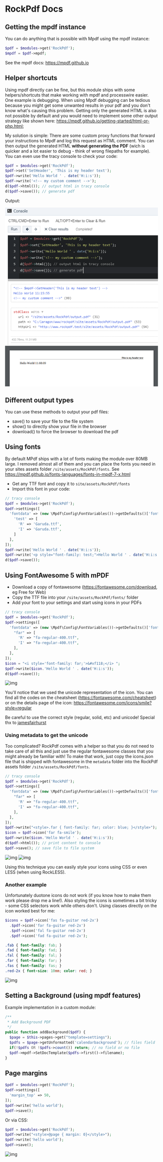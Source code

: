 # RockPdf Docs

## Getting the mpdf instance

You can do anything that is possible with Mpdf using the mpdf instance:

```php
$pdf = $modules->get('RockPdf');
$mpdf = $pdf->mpdf;
```

See the mpdf docs: https://mpdf.github.io

## Helper shortcuts

Using mpdf directly can be fine, but this module ships with some helpers/shortcuts that make
working with mpdf and processwire easier. One example is debugging. When using Mpdf
debugging can be tedious because you might get some unwanted results in your pdf and
you don't know what's causing this problem. Getting only the generated HTML is also
not possible by default and you would need to implement some other output strategy like
shown here: https://mpdf.github.io/getting-started/html-or-php.html;

My solution is simple: There are some custom proxy functions that forward your instructions
to Mpdf and log this request as HTML comment. You can then output the generated HTML
**without generating the PDF** (wich is quicker and a lot easier to debug - think
of wrong filepaths for example). You can even use the tracy console to check your code:

```php
$pdf = $modules->get('RockPdf');
$pdf->set('SetHeader', 'This is my header text');
$pdf->write('Hello World ' . date('H:i:s'));
$pdf->write('<!-- my custom comment -->');
d($pdf->html()); // output html in tracy console
d($pdf->save()); // generate pdf
```

Output:

![save.png](images/save.png)
![save.png](images/output.png)

## Different output types

You can use these methods to output your pdf files:

* save() to save your file to the file system
* show() to directly show your file in the browser
* download() to force the browser to download the pdf

## Using fonts

By default MPdf ships with a lot of fonts making the module over 80MB large. I removed almost all of them and you can place the fonts you need in your sites assets folder `/site/assets/RockPdf/fonts`. See https://mpdf.github.io/fonts-languages/fonts-in-mpdf-7-x.html

* Get any TTF font and copy it to `site/assets/RockPdf/fonts`
* Import this font in your code:

```php
// tracy console
$pdf = $modules->get('RockPdf');
$pdf->settings([
  'fontdata' => (new \Mpdf\Config\FontVariables())->getDefaults()['fontdata'] + [
    'test' => [
      'R' => 'Garuda.ttf',
      'I' => 'Garuda.ttf',
    ]
  ],
]);
$pdf->write('Hello World ' . date('H:i:s'));
$pdf->write('<p style="font-family: test;">Hello World ' . date('H:i:s') . '</p>');
d($pdf->save());
```

## Using FontAwesome 5 with mPDF

* Download a copy of fontawesome (https://fontawesome.com/download, eg Free for Web)
* Copy the TTF file into your `/site/assets/RockPdf/fonts/` folder
* Add your font to your settings and start using icons in your PDFs

```php
// tracy console
$pdf = $modules->get('RockPdf');
$pdf->settings([
  'fontdata' => (new \Mpdf\Config\FontVariables())->getDefaults()['fontdata'] + [
    "far" => [
      'R' => "fa-regular-400.ttf",
      'I' => "fa-regular-400.ttf",
    ],
  ],
]);
$icon = "<i style='font-family: far;'>&#xf118;</i> ";
$pdf->write($icon.'Hello World ' . date('H:i:s'));
d($pdf->save());
```

![img](https://i.imgur.com/Uyd8Ji5.png)

You'll notice that we used the unicode representation of the icon. You can find
all the codes on the cheatsheet (https://fontawesome.com/cheatsheet) or on the
details page of the icon: https://fontawesome.com/icons/smile?style=regular

Be careful to use the correct style (regular, solid, etc) and unicode!
Special thx to 
[jamesfairhurst](https://github.com/mpdf/mpdf/issues/49#issuecomment-259455136)

### Using metadata to get the unicode

Too complicated? RockPdf comes with a helper so that you do not need to take
care of all this and just use the regular fontawesome classes that you might
already be familiar with! To make that work, just copy the icons.json file that
is shipped with fontawesome in the `metadata` folder into the RockPdf assets
folder `/site/assets/RockPdf/fonts`.

```php
// tracy console
$pdf = $modules->get('RockPdf');
$pdf->settings([
  'fontdata' => (new \Mpdf\Config\FontVariables())->getDefaults()['fontdata'] + [
    "far" => [
      'R' => "fa-regular-400.ttf",
      'I' => "fa-regular-400.ttf",
    ],
  ],
]);
$pdf->write("<style>.far { font-family: far; color: blue; }</style>");
$icon = $pdf->icon('far fa-smile');
$pdf->write($icon.'Hello World ' . date('H:i:s'));
d($pdf->html()); // print content to console
$pdf->save(); // save file to file system
```

![img](https://i.imgur.com/UxeTjqe.png)
![img](https://i.imgur.com/U1OQrAz.png)

Using this technique you can easily style your icons using CSS or even LESS
(when using RockLESS).

### Another example

Unfortunately duotone icons do not work (if you know how to make them work
please drop me a line!). Also styling the icons is sometimes a bit tricky - 
some CSS selectors work while others don't. Using classes directly on the icon
worked best for me:

```php
$icons = $pdf->icon('fas fa-guitar red-2x')
  .$pdf->icon('far fa-guitar red-2x')
  .$pdf->icon('fal fa-guitar red-2x')
  .$pdf->icon('fad fa-guitar red-2x');
```

```css
.fab { font-family: fab; }
.fad { font-family: fad; }
.fal { font-family: fal; }
.far { font-family: far; }
.fas { font-family: fas; }
.red-2x { font-size: 10mm; color: red; }
```

![img](https://i.imgur.com/2fzYFjo.png)

## Setting a Background (using mpdf features)

Example implementation in a custom module:

```php
/**
 * Add Background PDF
 */
public function addBackground($pdf) {
  $page = $this->pages->get("template=settings");
  $pdfs = $page->getUnformatted('calendarbackground'); // files field
  if(!$pdfs OR !$pdfs->count()) return; // no field or no file
  $pdf->mpdf->SetDocTemplate($pdfs->first()->filename);
}
```

## Page margins

```php
$pdf = $modules->get('RockPdf');
$pdf->settings([
  'margin_top' => 50,
]);
$pdf->write('hello world');
$pdf->save();
```

Or via CSS:

```php
$pdf = $modules->get('RockPdf');
$pdf->write("<style>@page { margin: 0}</style>");
$pdf->write('hello world');
$pdf->save();
```

![img](https://i.imgur.com/nrh263C.png)
